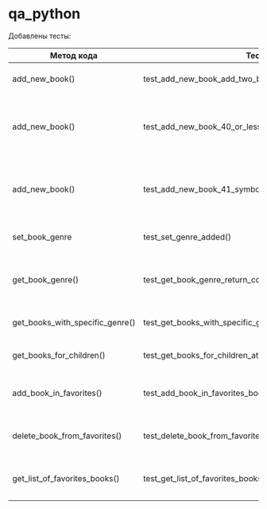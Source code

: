# qa_python

Добавлены тесты:

| Метод кода                      | Тест                                                     | Описание                                                  |
|---------------------------------|----------------------------------------------------------|-----------------------------------------------------------|
| add_new_book()                  | test_add_new_book_add_two_books()                        | Проверка, что две книги добавляются                       |
| add_new_book()                  | test_add_new_book_40_or_less_symbol_correct_adding       | Проверка добавления книги с корректным кол-вом символов   |
| add_new_book()                  | test_add_new_book_41_symbol_not_added()                  | Проверка добавления книги с некорректным кол-вом символов |
| set_book_genre                  | test_set_genre_added()                                   | Проверка добавления жанра                                 |
| get_book_genre()                | test_get_book_genre_return_correct()                     | Проверка возвращения жанра по названию книги              |
| get_books_with_specific_genre() | test_get_books_with_specific_genre_books_return_genres() | Получение всех книг по жанру                              |
| get_books_for_children()        | test_get_books_for_children_attribute_book_name_added()  | Проверка возврата детских книг                            |
| add_book_in_favorites()         | test_add_book_in_favorites_book_once()                   | Проверка добавления книги в избранное                     |
| delete_book_from_favorites()    | test_delete_book_from_favorites_book_true()              | Проверка удаления книги в избранное                       |
| get_list_of_favorites_books()   | test_get_list_of_favorites_books_correct()               | Проверка получения книги в избранное                      |
